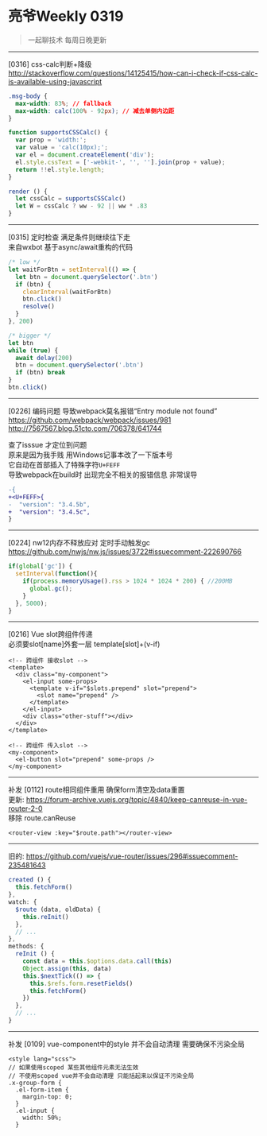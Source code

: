 # 亮爷Weekly 0319

> 一起聊技术 每周日晚更新

---

[0316] css-calc判断+降级  
http://stackoverflow.com/questions/14125415/how-can-i-check-if-css-calc-is-available-using-javascript

```css
.msg-body {
  max-width: 83%; // fallback
  max-width: calc(100% - 92px); // 减去单侧内边距
}
```

```js
function supportsCSSCalc() {
  var prop = 'width:';
  var value = 'calc(10px);';
  var el = document.createElement('div');
  el.style.cssText = ['-webkit-', '', ''].join(prop + value);
  return !!el.style.length;
}

render () {
  let cssCalc = supportsCSSCalc()
  let W = cssCalc ? ww - 92 || ww * .83
}
```

---

[0315] 定时检查 满足条件则继续往下走  
来自wxbot 基于async/await重构的代码

```js
/* low */
let waitForBtn = setInterval(() => {
  let btn = document.querySelector('.btn')
  if (btn) {
    clearInterval(waitForBtn)
    btn.click()
    resolve()
  }
}, 200)

/* bigger */
let btn
while (true) {
  await delay(200)
  btn = document.querySelector('.btn')
  if (btn) break
}
btn.click()
```

---

[0226] 编码问题 导致webpack莫名报错“Entry module not found”  
https://github.com/webpack/webpack/issues/981  
http://7567567.blog.51cto.com/706378/641744

查了isssue 才定位到问题  
原来是因为我手贱 用Windows记事本改了一下版本号  
它自动在首部插入了特殊字符`U+FEFF`  
导致webpack在build时 出现完全不相关的报错信息 非常误导

```diff
-{
+<U+FEFF>{
-  "version": "3.4.5b",
+  "version": "3.4.5c",
}
```

---

[0224] nw12内存不释放应对 定时手动触发gc  
https://github.com/nwjs/nw.js/issues/3722#issuecomment-222690766

```js
if(global['gc']) {
  setInterval(function(){
    if(process.memoryUsage().rss > 1024 * 1024 * 200) { //200MB
      global.gc();
    }
  }, 5000);
}
```

---

[0216] Vue slot跨组件传递  
必须要slot[name]外套一层 template[slot]+(v-if)

```vue
<!-- 跨组件 接收slot -->
<template>
  <div class="my-component">
    <el-input some-props>
      <template v-if="$slots.prepend" slot="prepend">
        <slot name="prepend" />
      </template>
    </el-input>
    <div class="other-stuff"></div>
  </div>
</template>

<!-- 跨组件 传入slot -->
<my-component>
  <el-button slot="prepend" some-props />
</my-component>
```

---

补发 [0112] route相同组件重用 确保form清空及data重置  
更新: https://forum-archive.vuejs.org/topic/4840/keep-canreuse-in-vue-router-2-0  
移除 route.canReuse

```vue
<router-view :key="$route.path"></router-view>
```
---
旧的: https://github.com/vuejs/vue-router/issues/296#issuecomment-235481643

```js
created () {
  this.fetchForm()
},
watch: {
  $route (data, oldData) {
    this.reInit()
  },
  // ...
},
methods: {
  reInit () {
    const data = this.$options.data.call(this)
    Object.assign(this, data)
    this.$nextTick(() => {
      this.$refs.form.resetFields()
      this.fetchForm()
    })
  },
  // ...
}
```

---

补发 [0109] vue-component中的style 并不会自动清理 需要确保不污染全局

```vue
<style lang="scss">
// 如果使用scoped 某些其他组件元素无法生效
// 不使用scoped vue并不会自动清理 只能括起来以保证不污染全局
.x-group-form {
  .el-form-item {
    margin-top: 0;
  }
  .el-input {
    width: 50%;
  }
```
